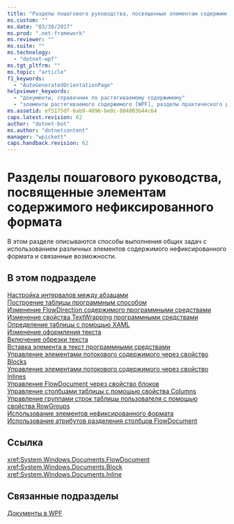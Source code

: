 ```yaml
---
title: "Разделы пошагового руководства, посвященные элементам содержимого нефиксированного формата | Microsoft Docs"
ms.custom: ""
ms.date: "03/30/2017"
ms.prod: ".net-framework"
ms.reviewer: ""
ms.suite: ""
ms.technology: 
  - "dotnet-wpf"
ms.tgt_pltfrm: ""
ms.topic: "article"
f1_keywords: 
  - "AutoGeneratedOrientationPage"
helpviewer_keywords: 
  - "документы, справочник по растягиваемому содержимому"
  - "элементы растягиваемого содержимого [WPF], разделы практического руководства"
ms.assetid: ef5175df-6ab9-4096-be0c-804003b44c64
caps.latest.revision: 62
author: "dotnet-bot"
ms.author: "dotnetcontent"
manager: "wpickett"
caps.handback.revision: 62
---
```

# Разделы пошагового руководства, посвященные элементам содержимого нефиксированного формата
В этом разделе описываются способы выполнения общих задач с использованием различных элементов содержимого нефиксированного формата и связанные возможности.  
  
## В этом подразделе  
 [Настройка интервалов между абзацами](../../../../docs/framework/wpf/advanced/how-to-adjust-spacing-between-paragraphs.md)  
 [Построение таблицы программным способом](../../../../docs/framework/wpf/advanced/how-to-build-a-table-programmatically.md)  
 [Изменение FlowDirection содержимого программными средствами](../../../../docs/framework/wpf/advanced/how-to-change-the-flowdirection-of-content-programmatically.md)  
 [Изменение свойства TextWrapping программными средствами](../../../../docs/framework/wpf/advanced/how-to-change-the-textwrapping-property-programmatically.md)  
 [Определение таблицы с помощью XAML](../../../../docs/framework/wpf/advanced/how-to-define-a-table-with-xaml.md)  
 [Изменение оформления текста](../../../../docs/framework/wpf/advanced/how-to-alter-the-typography-of-text.md)  
 [Включение обрезки текста](../../../../docs/framework/wpf/advanced/how-to-enable-text-trimming.md)  
 [Вставка элемента в текст программными средствами](../../../../docs/framework/wpf/advanced/how-to-insert-an-element-into-text-programmatically.md)  
 [Управление элементами потокового содержимого через свойство Blocks](../../../../docs/framework/wpf/advanced/how-to-manipulate-flow-content-elements-through-the-blocks-property.md)  
 [Управление элементами потокового содержимого через свойство Inlines](../../../../docs/framework/wpf/advanced/how-to-manipulate-flow-content-elements-through-the-inlines-property.md)  
 [Управление FlowDocument через свойство блоков](../../../../docs/framework/wpf/advanced/how-to-manipulate-a-flowdocument-through-the-blocks-property.md)  
 [Управление столбцами таблицы с помощью свойства Columns](../../../../docs/framework/wpf/advanced/how-to-manipulate-table-columns-through-the-columns-property.md)  
 [Управление группами строк таблицы пользователя с помощью свойства RowGroups](../../../../docs/framework/wpf/advanced/how-to-manipulate-table-row-groups-through-the-rowgroups-property.md)  
 [Использование элементов нефиксированного формата](../../../../docs/framework/wpf/advanced/how-to-use-flow-content-elements.md)  
 [Использование атрибутов разделения столбцов FlowDocument](../../../../docs/framework/wpf/advanced/how-to-use-flowdocument-column-separating-attributes.md)  
  
## Ссылка  
 <xref:System.Windows.Documents.FlowDocument>  
 <xref:System.Windows.Documents.Block>  
 <xref:System.Windows.Documents.Inline>  
  
## Связанные подразделы  
 [Документы в WPF](../../../../docs/framework/wpf/advanced/documents-in-wpf.md)